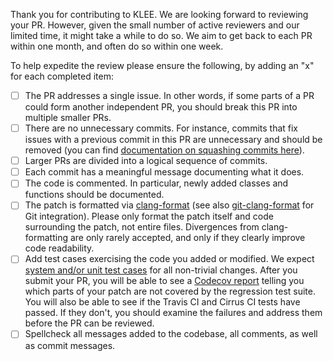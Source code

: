 Thank you for contributing to KLEE.  We are looking forward to reviewing your PR.  However, given the small number of active reviewers and our limited time, it might take a while to do so.  We aim to get back to each PR within one month, and often do so within one week. 

To help expedite the review please ensure the following, by adding an "x" for each completed item:

- [ ] The PR addresses a single issue.  In other words, if some parts of a PR could form another independent PR, you should break this PR into multiple smaller PRs.
- [ ] There are no unnecessary commits. For instance, commits that fix issues with a previous commit in this PR are unnecessary and should be removed (you can find [documentation on squashing commits here](https://github.com/edx/edx-platform/wiki/How-to-Rebase-a-Pull-Request#squash-your-changes)).
- [ ] Larger PRs are divided into a logical sequence of commits.
- [ ] Each commit has a meaningful message documenting what it does.
- [ ] The code is commented.  In particular, newly added classes and functions should be documented.
- [ ] The patch is formatted via  [clang-format](https://clang.llvm.org/docs/ClangFormat.html) (see also [git-clang-format](https://raw.githubusercontent.com/llvm/llvm-project/master/clang/tools/clang-format/git-clang-format) for Git integration).  Please only format the patch itself and code surrounding the patch, not entire files.  Divergences from clang-formatting are only rarely accepted, and only if they clearly improve code readability.
- [ ] Add test cases exercising the code you added or modified.  We expect [system and/or unit test cases](https://klee.github.io/docs/developers-guide/#regression-testing-framework) for all non-trivial changes.  After you submit your PR, you will be able to see a [Codecov report](https://docs.codecov.io/docs/pull-request-comments) telling you which parts of your patch are not covered by the regression test suite.  You will also be able to see if the Travis CI and Cirrus CI tests have passed.  If they don't, you should examine the failures and address them before the PR can be reviewed. 
- [ ] Spellcheck all messages added to the codebase, all comments, as well as commit messages.
